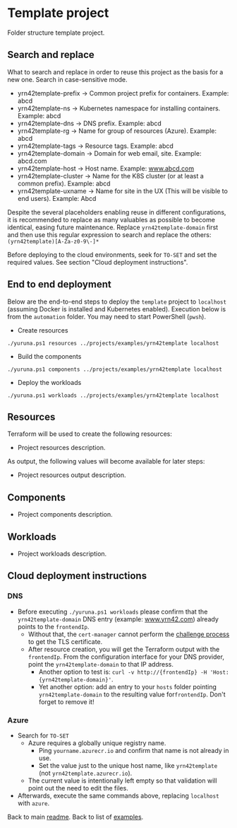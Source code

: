 # Template project

Folder structure template project.

## Search and replace

What to search and replace in order to reuse this project as the basis for a new one. Search in case-sensitive mode.

- yrn42template-prefix -> Common project prefix for containers. Example: abcd
- yrn42template-ns -> Kubernetes namespace for installing containers. Example: abcd
- yrn42template-dns -> DNS prefix. Example: abcd
- yrn42template-rg -> Name for group of resources (Azure). Example: abcd
- yrn42template-tags -> Resource tags. Example: abcd
- yrn42template-domain -> Domain for web email, site. Example: abcd.com
- yrn42template-host -> Host name. Example: www.abcd.com
- yrn42template-cluster -> Name for the K8S cluster (or at least a common prefix). Example: abcd
- yrn42template-uxname -> Name for site in the UX (This will be visible to end users). Example: Abcd

Despite the several placeholders enabling reuse in different configurations, it is recommended to replace as many valuables as possible to become identical, easing future maintenance. Replace `yrn42template-domain` first and then use this regular expression to search and replace the others:  `(yrn42template)[A-Za-z0-9\-]*`

Before deploying to the cloud environments, seek for `TO-SET` and set the required values. See section "Cloud deployment instructions".

## End to end deployment

Below are the end-to-end steps to deploy the `template` project to `localhost` (assuming Docker is installed and Kubernetes enabled). Execution below is from the `automation` folder. You may need to start PowerShell (`pwsh`).

- Create resources

```shell
./yuruna.ps1 resources ../projects/examples/yrn42template localhost
```

- Build the components

```shell
./yuruna.ps1 components ../projects/examples/yrn42template localhost
```

- Deploy the  workloads

```shell
./yuruna.ps1 workloads ../projects/examples/yrn42template localhost
```

## Resources

Terraform will be used to create the following resources:

- Project resources description.

As output, the following values will become available for later steps:

- Project resources output description.

## Components

- Project components description.

## Workloads

- Project workloads description.

## Cloud deployment instructions

### DNS

- Before executing `./yuruna.ps1 workloads` please confirm that the `yrn42template-domain` DNS entry (example: www.yrn42.com) already points to the `frontendIp`.
  - Without that, the `cert-manager` cannot perform the [challenge process](https://letsencrypt.org/docs/challenge-types/#http-01-challenge) to get the TLS certificate.
  - After resource creation, you will get the Terraform output with the `frontendIp`. From the configuration interface for your DNS provider, point the `yrn42template-domain` to that IP address.
    - Another option to test is: `curl -v http://{frontendIp} -H 'Host: {yrn42template-domain}'`.
    - Yet another option: add an entry to your `hosts` folder pointing `yrn42template-domain` to the resulting value for`frontendIp`. Don't forget to remove it!

### Azure

- Search for `TO-SET`
  - Azure requires a globally unique registry name.
    - Ping `yourname.azurecr.io` and confirm that name is not already in use.
    - Set the value just to the unique host name, like `yrn42template` (not `yrn42template.azurecr.io`).
  - The current value is intentionally left empty so that validation will point out the need to edit the files.
- Afterwards, execute the same commands above, replacing `localhost` with `azure`.

Back to main [readme](../../../README.md). Back to list of [examples](../README.md).
